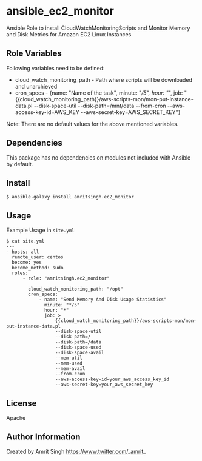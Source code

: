 # ansible_ec2_monitor
Ansible Role to install CloudWatchMonitoringScripts and Monitor Memory and Disk Metrics for Amazon EC2 Linux Instances

Role Variables
--------------

Following variables need to be defined:

- cloud_watch_monitoring_path - Path where scripts will be downloaded and unarchieved
- cron_specs - {name: "Name of the task", minute: "*/5", hour: "*", job: "{{cloud_watch_monitoring_path}}/aws-scripts-mon/mon-put-instance-data.pl --disk-space-util --disk-path=/mnt/data --from-cron --aws-access-key-id=AWS_KEY --aws-secret-key=AWS_SECRET_KEY"}

Note: There are no default values for the above mentioned variables.

Dependencies
------------

This package has no dependencies on modules not included with Ansible by default.

Install
-------

    $ ansible-galaxy install amritsingh.ec2_monitor

Usage
-----

Example Usage in `site.yml`

    $ cat site.yml
    ---
    - hosts: all
      remote_user: centos
      become: yes
      become_method: sudo
      roles:
          - role: "amritsingh.ec2_monitor"

            cloud_watch_monitoring_path: "/opt"
            cron_specs:
                - name: "Send Memory And Disk Usage Statistics"
                  minute: "*/5"
                  hour: "*"
                  job: >
                      {{cloud_watch_monitoring_path}}/aws-scripts-mon/mon-put-instance-data.pl
                      --disk-space-util
                      --disk-path=/
                      --disk-path=/data
                      --disk-space-used
                      --disk-space-avail
                      --mem-util
                      --mem-used
                      --mem-avail
                      --from-cron
                      --aws-access-key-id=your_aws_access_key_id
                      --aws-secret-key=your_aws_secret_key

License
-------

Apache

Author Information
------------------

Created by Amrit Singh
https://www.twitter.com/_amrit_
